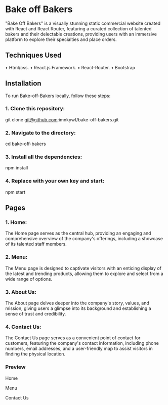 # Bake off Bakers
"Bake Off Bakers" is a visually stunning static commercial website created with React and React Router, featuring a curated collection of talented bakers and their delectable creations, providing users with an immersive platform to explore their specialties and place orders.

## Techniques Used
• Html/css.
• React.js Framework.
• React-Router.
• Bootstrap

## Installation
To run Bake-off-Bakers locally, follow these steps:
### 1. Clone this repository:
git clone git@github.com:imnkywf/bake-off-bakers.git

### 2. Navigate to the directory:
cd bake-off-bakers

### 3. Install all the dependencies:
npm install

### 4. Replace with your own key and start:
npm start

## Pages
### 1. Home: 
The Home page serves as the central hub, providing an engaging and comprehensive overview of the company's offerings, including a showcase of its talented staff members.

### 2. Menu:
The Menu page is designed to captivate visitors with an enticing display of the latest and trending products, allowing them to explore and select from a wide range of options.

### 3. About Us:
The About page delves deeper into the company's story, values, and mission, giving users a glimpse into its background and establishing a sense of trust and credibility.

### 4. Contact Us:
The Contact Us page serves as a convenient point of contact for customers, featuring the company's contact information, including phone numbers, email addresses, and a user-friendly map to assist visitors in finding the physical location.




### Preview
Home

Menu

Contact Us









